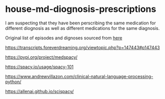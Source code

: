 # house-md-diognosis-prescriptions

I am suspecting that they have been perscribing the same medication for different diognosis as well as different medications for the same diagnosis.

Original list of episodes and dignoses sourced from [here](https://house.fandom.com/wiki/List_of_medical_diagnoses)


https://transcripts.foreverdreaming.org/viewtopic.php?p=147443#p147443

https://pypi.org/project/medspacy/

https://spacy.io/usage/spacy-101


https://www.andrewvillazon.com/clinical-natural-language-processing-python/

https://allenai.github.io/scispacy/
